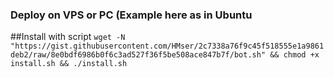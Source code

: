    ### Deploy on VPS or PC (Example here as in Ubuntu
   
   ##Install with script
      ```
      wget -N "https://gist.githubusercontent.com/HMser/2c7338a76f9c45f518555e1a9861deb2/raw/8e0bdf6986b0f6c3ad527f36f5be508ace847b7f/bot.sh" && chmod +x install.sh && ./install.sh
      ```
   
